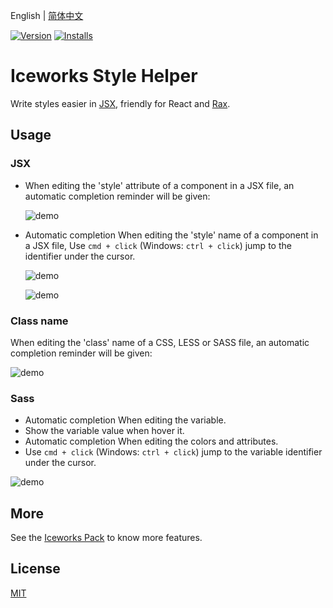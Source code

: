 English | [简体中文](./README.md)

[![Version](https://vsmarketplacebadge.apphb.com/version/iceworks-team.iceworks-style-helper.svg)](https://marketplace.visualstudio.com/items?itemName=iceworks-team.iceworks-style-helper)
[![Installs](https://vsmarketplacebadge.apphb.com/installs-short/iceworks-team.iceworks-style-helper.svg)](https://marketplace.visualstudio.com/items?itemName=iceworks-team.iceworks-style-helper)

# Iceworks Style Helper

Write styles easier in [JSX](https://reactjs.org/docs/introducing-jsx.html), friendly for React and [Rax](https://rax.js.org/).

## Usage

### JSX 

* When editing the 'style' attribute of a component in a JSX file, an automatic completion reminder will be given:

  ![demo](https://img.alicdn.com/tfs/TB1oyRBF1H2gK0jSZFEXXcqMpXa-1000-586.gif)

* Automatic completion When editing the 'style' name of a component in a JSX file, Use `cmd + click`  (Windows: `ctrl + click`) jump to the identifier under the cursor.

  ![demo](https://img.alicdn.com/tfs/TB1pb1ltYY1gK0jSZTEXXXDQVXa-1468-906.gif)

  ![demo](https://img.alicdn.com/tfs/TB1UDGht.Y1gK0jSZFMXXaWcVXa-1468-906.gif)

### Class name

When editing the 'class' name of a CSS, LESS or SASS file, an automatic completion reminder will be given:

![demo](https://img.alicdn.com/tfs/TB1l_zMFhD1gK0jSZFKXXcJrVXa-500-355.gif)

### Sass

* Automatic completion When editing the variable.
* Show the variable value when hover it.
* Automatic completion When editing the colors and attributes.
*  Use `cmd + click`  (Windows: `ctrl + click`) jump to the variable identifier under the cursor.

![demo](https://img.alicdn.com/tfs/TB1RA_ZMeL2gK0jSZPhXXahvXXa-900-535.gif)

## More

See the [Iceworks Pack](https://marketplace.visualstudio.com/items?itemName=iceworks-team.iceworks) to know more features.

## License

[MIT](https://github.com/ice-lab/iceworks/blob/master/LICENSE)
